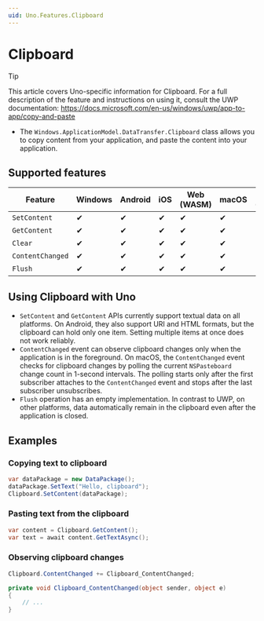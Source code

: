 ```yaml
---
uid: Uno.Features.Clipboard
---
```


# Clipboard

> [!TIP]
> This article covers Uno-specific information for Clipboard. For a full description of the feature and instructions on using it, consult the UWP documentation: https://docs.microsoft.com/en-us/windows/uwp/app-to-app/copy-and-paste

* The `Windows.ApplicationModel.DataTransfer.Clipboard` class allows you to copy content from your application, and paste the content into your application.

## Supported features

| Feature        |  Windows  | Android |  iOS  |  Web (WASM)  | macOS | Linux (Skia)  | Win 7 (Skia) | 
|---------------|-------|-------|-------|-------|-------|-------|-|
| `SetContent`         | ✔ | ✔ | ✔ | ✔ | ✔ | ✔ | ✔ |
| `GetContent`     | ✔ | ✔ | ✔ | ✔ | ✔ | ✔ | ✔ |
| `Clear`     | ✔ | ✔ | ✔ | ✔ | ✔ | ✔ | ✔ |
| `ContentChanged`     | ✔ | ✔ | ✔ | ✔ | ✔ | ✔ | ✔ |
| `Flush`     | ✔ | ✔ | ✔ | ✔ | ✔ | ✔ | ✔ |

<!-- Add any additional information on platform-specific limitations and constraints -->

## Using Clipboard with Uno

* `SetContent` and `GetContent` APIs currently support textual data on all platforms. On Android, they also support URI and HTML formats, but the clipboard can hold only one item. Setting multiple items at once does not work reliably.
* `ContentChanged` event can observe clipboard changes only when the application is in the foreground. On macOS, the `ContentChanged` event checks for clipboard changes by polling the current `NSPasteboard` change count in 1-second intervals. The polling starts only after the first subscriber attaches to the `ContentChanged` event and stops after the last subscriber unsubscribes.
* `Flush` operation has an empty implementation. In contrast to UWP, on other platforms, data automatically remain in the clipboard even after the application is closed.

## Examples

### Copying text to clipboard

```csharp
var dataPackage = new DataPackage();
dataPackage.SetText("Hello, clipboard");
Clipboard.SetContent(dataPackage);
```

### Pasting text from the clipboard

```csharp
var content = Clipboard.GetContent();
var text = await content.GetTextAsync();
```

### Observing clipboard changes

```csharp
Clipboard.ContentChanged += Clipboard_ContentChanged;

private void Clipboard_ContentChanged(object sender, object e)
{
	// ...
}
```
